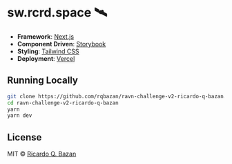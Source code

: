 # sw.rcrd.space 🛰

- **Framework**: [Next.js](https://nextjs.org)
- **Component Driven**: [Storybook](https://storybook.js.org/)
- **Styling**: [Tailwind CSS](https://tailwindcss.com)
- **Deployment**: [Vercel](https://vercel.com)

## Running Locally

```bash
git clone https://github.com/rqbazan/ravn-challenge-v2-ricardo-q-bazan.git
cd ravn-challenge-v2-ricardo-q-bazan
yarn
yarn dev
```

## License

MIT © [Ricardo Q. Bazan](https://rcrd.space)
